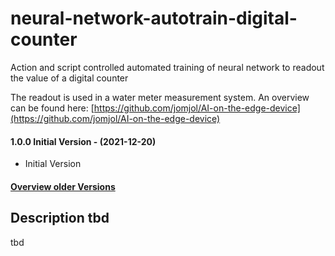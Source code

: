 # neural-network-autotrain-digital-counter
Action and script controlled automated training of neural network to readout the value of a digital counter

The readout is used in a water meter measurement system. An overview can be found here: [https://github.com/jomjol/AI-on-the-edge-device](https://github.com/jomjol/AI-on-the-edge-device)



#### 1.0.0 Initial Version - (2021-12-20)

* Initial Version




#### [Overview older Versions](Versions.md)

## Description tbd

tbd

